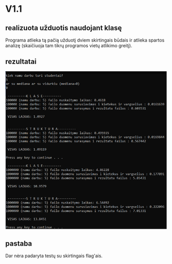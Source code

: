 # V1.1
## realizuota užduotis naudojant klasę
Programa atlieka tą pačią užduotį dviem skirtingais būdais ir atlieka spartos analizę (skaičiuoja tam tikrų programos vietų atlikimo greitį).
## rezultatai
![alt text](skaiciai.png)
## pastaba
Dar nėra padaryta testų su skirtingais flag'ais.

